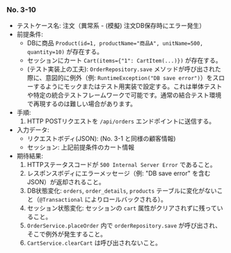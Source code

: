 ### No. 3-10
- テストケース名: 注文（異常系 - (模擬) 注文DB保存時にエラー発生）
- 前提条件:
  - DBに商品 `Product(id=1, productName="商品A", unitName=500, quantity=10)` が存在する。
  - セッションにカート `Cart(items={"1": CartItem(...)})` が存在する。
  - (テスト実装上の工夫): `OrderRepository.save` メソッドが呼び出された際に、意図的に例外（例: `RuntimeException("DB save error")`）をスローするようにモックまたはテスト用実装で設定する。これは単体テストや特定の統合テストフレームワークで可能です。通常の結合テスト環境で再現するのは難しい場合があります。
- 手順:
  1. HTTP POSTリクエストを `/api/orders` エンドポイントに送信する。
- 入力データ:
  - リクエストボディ(JSON): (No. 3-1 と同様の顧客情報)
  - セッション: 上記前提条件のカート情報
- 期待結果:
  1. HTTPステータスコードが `500 Internal Server Error` であること。
  2. レスポンスボディにエラーメッセージ（例: "DB save error" を含むJSON）が返却されること。
  3. DB状態変化: `orders`, `order_details`, `products` テーブルに変化がないこと（`@Transactional` によりロールバックされる）。
  4. セッション状態変化: セッションの `cart` 属性がクリアされずに残っていること。
  5. `OrderService.placeOrder` 内で `orderRepository.save` が呼び出され、そこで例外が発生すること。
  6. `CartService.clearCart` は呼び出されないこと。
